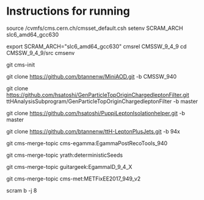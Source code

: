 # Instructions for running

source /cvmfs/cms.cern.ch/cmsset_default.csh
setenv SCRAM_ARCH slc6_amd64_gcc630

export SCRAM_ARCH="slc6_amd64_gcc630"
cmsrel CMSSW_9_4_9
cd CMSSW_9_4_9/src
cmsenv

git cms-init

git clone https://github.com/btannenw/MiniAOD.git -b CMSSW_940 

git clone https://github.com/hsatoshi/GenParticleTopOriginChargedleptonFilter.git ttHAnalysisSubprogram/GenParticleTopOriginChargedleptonFilter -b  master 

git clone https://github.com/hsatoshi/PuppiLeptonIsolationhelper.git -b  master  

git clone https://github.com/btannenw/ttH-LeptonPlusJets.git  -b 94x

git cms-merge-topic cms-egamma:EgammaPostRecoTools_940

git cms-merge-topic yrath:deterministicSeeds 

git cms-merge-topic guitargeek:EgammaID_9_4_X 

git cms-merge-topic cms-met:METFixEE2017_949_v2

scram b -j 8


